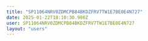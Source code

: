 ```yaml
---
title: "SP11064NRV0ZDMCPB84BKDZFRV7TW1E7BE0E4N727"
date: 2025-01-22T18:10:30.986Z
user: SP11064NRV0ZDMCPB84BKDZFRV7TW1E7BE0E4N727
layout: "users"
---
```

    